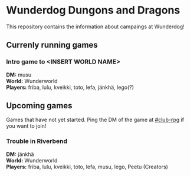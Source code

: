 # Wunderdog Dungons and Dragons

This repository contains the information about campaings at Wunderdog!

## Currenly running games

### Intro game to \<INSERT WORLD NAME\>
**DM:** musu  
**World:** Wunderworld  
**Players:** friba, lulu, kveikki, toto, lefa, jänkhä, lego(?)  

## Upcoming games
Games that have not yet started. Ping the DM of the game at
[#club-rpg](https://wunderdog.slack.com/archives/C0A9YTLLR) if you want to join!

### Trouble in Riverbend
**DM:** jänkhä  
**World:** Wunderworld  
**Players:** friba, lulu, kveikki, toto, lefa, musu, lego, Peetu (Creators)  

[jänkhä]: https://wunderdog.slack.com/team/U01FB70V17H
[musu]: https://wunderdog.slack.com/team/U01R7T0GRDZ
